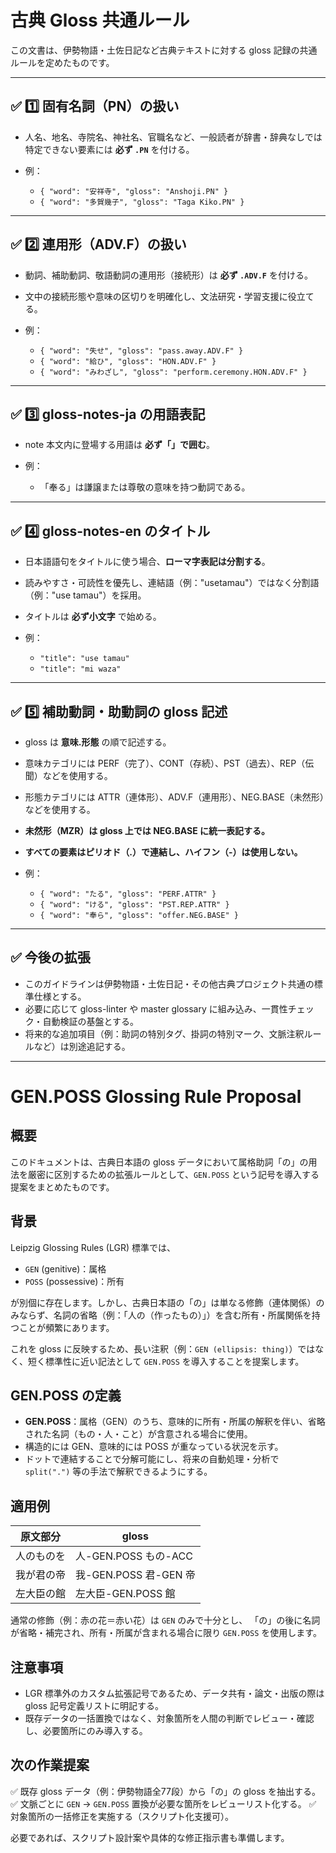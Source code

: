 # 古典 Gloss 共通ルール

この文書は、伊勢物語・土佐日記など古典テキストに対する gloss 記録の共通ルールを定めたものです。

---

## ✅ 1️⃣ 固有名詞（PN）の扱い

- 人名、地名、寺院名、神社名、官職名など、一般読者が辞書・辞典なしでは特定できない要素には **必ず `.PN`** を付ける。
- 例：

  - `{ "word": "安祥寺", "gloss": "Anshoji.PN" }`
  - `{ "word": "多賀幾子", "gloss": "Taga Kiko.PN" }`

---

## ✅ 2️⃣ 連用形（ADV.F）の扱い

- 動詞、補助動詞、敬語動詞の連用形（接続形）は **必ず `.ADV.F`** を付ける。
- 文中の接続形態や意味の区切りを明確化し、文法研究・学習支援に役立てる。
- 例：

  - `{ "word": "失せ", "gloss": "pass.away.ADV.F" }`
  - `{ "word": "給ひ", "gloss": "HON.ADV.F" }`
  - `{ "word": "みわざし", "gloss": "perform.ceremony.HON.ADV.F" }`

---

## ✅ 3️⃣ gloss-notes-ja の用語表記

- note 本文内に登場する用語は **必ず「」で囲む**。
- 例：

  - 「奉る」は謙譲または尊敬の意味を持つ動詞である。

---

## ✅ 4️⃣ gloss-notes-en のタイトル

- 日本語語句をタイトルに使う場合、**ローマ字表記は分割する**。
- 読みやすさ・可読性を優先し、連結語（例："usetamau"）ではなく分割語（例："use tamau"）を採用。
- タイトルは **必ず小文字** で始める。
- 例：

  - `"title": "use tamau"`
  - `"title": "mi waza"`

---

## ✅ 5️⃣ 補助動詞・助動詞の gloss 記述

- gloss は **意味.形態** の順で記述する。
- 意味カテゴリには PERF（完了）、CONT（存続）、PST（過去）、REP（伝聞）などを使用する。
- 形態カテゴリには ATTR（連体形）、ADV.F（連用形）、NEG.BASE（未然形）などを使用する。
- **未然形（MZR）は gloss 上では NEG.BASE に統一表記する。**
- **すべての要素はピリオド（.）で連結し、ハイフン（-）は使用しない。**
- 例：

  - `{ "word": "たる", "gloss": "PERF.ATTR" }`
  - `{ "word": "ける", "gloss": "PST.REP.ATTR" }`
  - `{ "word": "奉ら", "gloss": "offer.NEG.BASE" }`

---

## ✅ 今後の拡張

- このガイドラインは伊勢物語・土佐日記・その他古典プロジェクト共通の標準仕様とする。
- 必要に応じて gloss-linter や master glossary に組み込み、一貫性チェック・自動検証の基盤とする。
- 将来的な追加項目（例：助詞の特別タグ、掛詞の特別マーク、文脈注釈ルールなど）は別途追記する。

---

# GEN.POSS Glossing Rule Proposal

## 概要

このドキュメントは、古典日本語の gloss データにおいて属格助詞「の」の用法を厳密に区別するための拡張ルールとして、`GEN.POSS` という記号を導入する提案をまとめたものです。

## 背景

Leipzig Glossing Rules (LGR) 標準では、

- `GEN` (genitive)：属格
- `POSS` (possessive)：所有

が別個に存在します。しかし、古典日本語の「の」は単なる修飾（連体関係）のみならず、名詞の省略（例：「人の（作ったもの）」）を含む所有・所属関係を持つことが頻繁にあります。

これを gloss に反映するため、長い注釈（例：`GEN (ellipsis: thing)`）ではなく、短く標準性に近い記法として `GEN.POSS` を導入することを提案します。

## GEN.POSS の定義

- **GEN.POSS**：属格（GEN）のうち、意味的に所有・所属の解釈を伴い、省略された名詞（もの・人・こと）が含意される場合に使用。
- 構造的には GEN、意味的には POSS が重なっている状況を示す。
- ドットで連結することで分解可能にし、将来の自動処理・分析で `split(".")` 等の手法で解釈できるようにする。

## 適用例

| 原文部分   | gloss                 |
| ---------- | --------------------- |
| 人のものを | 人-GEN.POSS もの-ACC  |
| 我が君の帝 | 我-GEN.POSS 君-GEN 帝 |
| 左大臣の館 | 左大臣-GEN.POSS 館    |

通常の修飾（例：赤の花＝赤い花）は `GEN` のみで十分とし、
「の」の後に名詞が省略・補完され、所有・所属が含まれる場合に限り `GEN.POSS` を使用します。

## 注意事項

- LGR 標準外のカスタム拡張記号であるため、データ共有・論文・出版の際は gloss 記号定義リストに明記する。
- 既存データの一括置換ではなく、対象箇所を人間の判断でレビュー・確認し、必要箇所にのみ導入する。

## 次の作業提案

✅ 既存 gloss データ（例：伊勢物語全77段）から「の」の gloss を抽出する。
✅ 文脈ごとに `GEN` → `GEN.POSS` 置換が必要な箇所をレビューリスト化する。
✅ 対象箇所の一括修正を実施する（スクリプト化支援可）。

必要であれば、スクリプト設計案や具体的な修正指示書も準備します。
